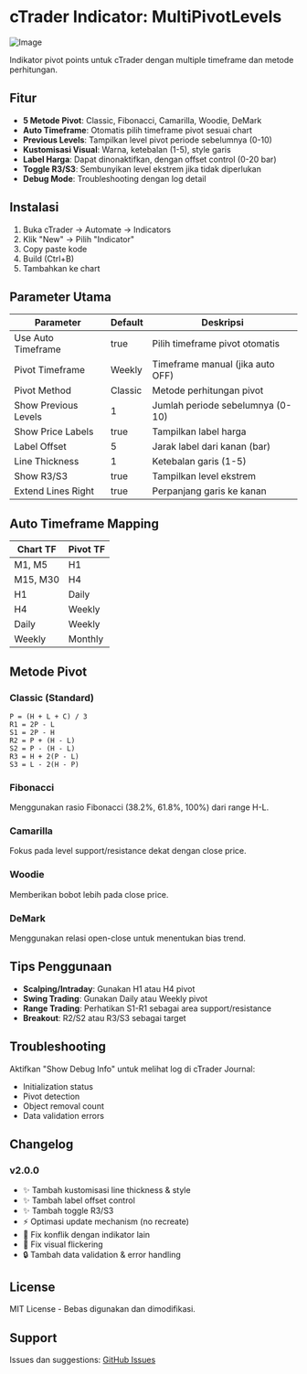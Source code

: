 # cTrader Indicator: MultiPivotLevels

![Image](https://github.com/user-attachments/assets/62115a36-d182-4e4d-ba28-fbe46cc9294e)

Indikator pivot points untuk cTrader dengan multiple timeframe dan metode perhitungan.

## Fitur

- **5 Metode Pivot**: Classic, Fibonacci, Camarilla, Woodie, DeMark
- **Auto Timeframe**: Otomatis pilih timeframe pivot sesuai chart
- **Previous Levels**: Tampilkan level pivot periode sebelumnya (0-10)
- **Kustomisasi Visual**: Warna, ketebalan (1-5), style garis
- **Label Harga**: Dapat dinonaktifkan, dengan offset control (0-20 bar)
- **Toggle R3/S3**: Sembunyikan level ekstrem jika tidak diperlukan
- **Debug Mode**: Troubleshooting dengan log detail

## Instalasi

1. Buka cTrader → Automate → Indicators
2. Klik "New" → Pilih "Indicator"
3. Copy paste kode
4. Build (Ctrl+B)
5. Tambahkan ke chart

## Parameter Utama

| Parameter | Default | Deskripsi |
|-----------|---------|-----------|
| Use Auto Timeframe | true | Pilih timeframe pivot otomatis |
| Pivot Timeframe | Weekly | Timeframe manual (jika auto OFF) |
| Pivot Method | Classic | Metode perhitungan pivot |
| Show Previous Levels | 1 | Jumlah periode sebelumnya (0-10) |
| Show Price Labels | true | Tampilkan label harga |
| Label Offset | 5 | Jarak label dari kanan (bar) |
| Line Thickness | 1 | Ketebalan garis (1-5) |
| Show R3/S3 | true | Tampilkan level ekstrem |
| Extend Lines Right | true | Perpanjang garis ke kanan |

## Auto Timeframe Mapping

| Chart TF | Pivot TF |
|----------|----------|
| M1, M5 | H1 |
| M15, M30 | H4 |
| H1 | Daily |
| H4 | Weekly |
| Daily | Weekly |
| Weekly | Monthly |

## Metode Pivot

### Classic (Standard)
```
P = (H + L + C) / 3
R1 = 2P - L
S1 = 2P - H
R2 = P + (H - L)
S2 = P - (H - L)
R3 = H + 2(P - L)
S3 = L - 2(H - P)
```

### Fibonacci
Menggunakan rasio Fibonacci (38.2%, 61.8%, 100%) dari range H-L.

### Camarilla
Fokus pada level support/resistance dekat dengan close price.

### Woodie
Memberikan bobot lebih pada close price.

### DeMark
Menggunakan relasi open-close untuk menentukan bias trend.

## Tips Penggunaan

- **Scalping/Intraday**: Gunakan H1 atau H4 pivot
- **Swing Trading**: Gunakan Daily atau Weekly pivot
- **Range Trading**: Perhatikan S1-R1 sebagai area support/resistance
- **Breakout**: R2/S2 atau R3/S3 sebagai target

## Troubleshooting

Aktifkan "Show Debug Info" untuk melihat log di cTrader Journal:
- Initialization status
- Pivot detection
- Object removal count
- Data validation errors

## Changelog

### v2.0.0
- ✨ Tambah kustomisasi line thickness & style
- ✨ Tambah label offset control
- ✨ Tambah toggle R3/S3
- ⚡ Optimasi update mechanism (no recreate)
- 🐛 Fix konflik dengan indikator lain
- 🐛 Fix visual flickering
- 🔒 Tambah data validation & error handling

## License

MIT License - Bebas digunakan dan dimodifikasi.

## Support

Issues dan suggestions: [GitHub Issues](https://github.com/yourusername/yourrepo/issues)